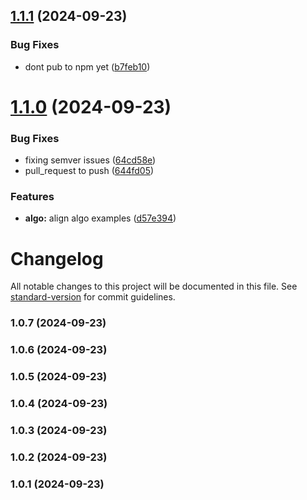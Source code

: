 ## [1.1.1](https://github.com/AndrewAllison/ts-boilerplate-repo/compare/v1.1.0...v1.1.1) (2024-09-23)


### Bug Fixes

* dont pub to npm yet ([b7feb10](https://github.com/AndrewAllison/ts-boilerplate-repo/commit/b7feb10498fb5adaeb145d1af0e137b38b6b7f9d))

# [1.1.0](https://github.com/AndrewAllison/ts-boilerplate-repo/compare/v1.0.7...v1.1.0) (2024-09-23)


### Bug Fixes

* fixing semver issues ([64cd58e](https://github.com/AndrewAllison/ts-boilerplate-repo/commit/64cd58e08902513d5f34f612d8c991ce7017446c))
* pull_request to push ([644fd05](https://github.com/AndrewAllison/ts-boilerplate-repo/commit/644fd05728b525bd0b476f65ef7d16d762376679))


### Features

* **algo:** align algo examples ([d57e394](https://github.com/AndrewAllison/ts-boilerplate-repo/commit/d57e394eddedac5a08c07ba00a9ef9d84c1bfb87))

# Changelog

All notable changes to this project will be documented in this file. See [standard-version](https://github.com/conventional-changelog/standard-version) for commit guidelines.

### 1.0.7 (2024-09-23)

### 1.0.6 (2024-09-23)

### 1.0.5 (2024-09-23)

### 1.0.4 (2024-09-23)

### 1.0.3 (2024-09-23)

### 1.0.2 (2024-09-23)

### 1.0.1 (2024-09-23)
